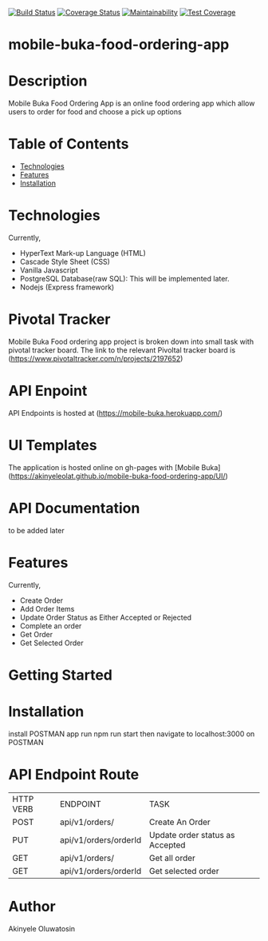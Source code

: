 [![Build Status](https://travis-ci.com/akinyeleolat/mobile-buka-food-ordering-app.svg?branch=develop)](https://travis-ci.com/akinyeleolat/mobile-buka-food-ordering-app)
[![Coverage Status](https://coveralls.io/repos/github/akinyeleolat/mobile-buka-food-ordering-app/badge.svg?branch=develop)](https://coveralls.io/github/akinyeleolat/mobile-buka-food-ordering-app?branch=develop)
[![Maintainability](https://api.codeclimate.com/v1/badges/e8a5b970ff56ec88d1bb/maintainability)](https://codeclimate.com/github/akinyeleolat/mobile-buka-food-ordering-app/maintainability)
[![Test Coverage](https://api.codeclimate.com/v1/badges/e8a5b970ff56ec88d1bb/test_coverage)](https://codeclimate.com/github/akinyeleolat/mobile-buka-food-ordering-app/test_coverage)
# mobile-buka-food-ordering-app

# Description
Mobile Buka Food Ordering App is an online food ordering app which allow users to order for food and choose a pick up options

# Table of Contents
<ul>
            <li>
                <a href="#Technologies">Technologies</a>
            </li>
            <li>
                <a href="#Features">Features</a>
            </li>
          <li>
                <a href="#Installations">Installation</a>
            </li>
        </ul>
        
# Technologies
Currently,
<ul>
<li> HyperText Mark-up Language (HTML) </li>
<li>Cascade Style Sheet (CSS)</li>
<li>Vanilla Javascript</li>
<li>PostgreSQL Database(raw SQL): This will be implemented later.</li>
<li>Nodejs (Express framework)</li>
  </ul>
  
# Pivotal Tracker
Mobile Buka Food ordering app project is broken down into small task with pivotal tracker board. The link to the relevant Pivoltal tracker board is (https://www.pivotaltracker.com/n/projects/2197652)

# API Enpoint
API Endpoints is hosted at (https://mobile-buka.herokuapp.com/)

# UI Templates
The application is hosted online on gh-pages with [Mobile Buka] (https://akinyeleolat.github.io/mobile-buka-food-ordering-app/UI/)

# API Documentation
to be added later

# Features
Currently,
<ul>
<li>Create Order</li>
<li>Add Order Items</li>
<li>Update Order Status as Either Accepted or Rejected</li>
<li>Complete an order</li>
<li>Get Order</li>
<li>Get Selected Order</li>
  </ul>

# Getting Started
# Installation
install POSTMAN app
run npm run start then navigate to localhost:3000 on POSTMAN
# API Endpoint Route
<table>
  <tr>
    <td>HTTP VERB</td>
    <td>ENDPOINT</td>
    <td>TASK</td>
  </tr>
  <tr>
    <td>POST</td>
    <td>api/v1/orders/</td>
    <td>Create An Order</td>
  </tr>
   <tr>
    <td>PUT</td>
    <td>api/v1/orders/orderId</td>
    <td>Update order status as Accepted</td>
  </tr>
  <tr>
    <td>GET</td>
    <td>api/v1/orders/</td>
    <td>Get all order</td>
  </tr>
  <tr>
    <td>GET</td>
    <td>api/v1/orders/orderId</td>
    <td>Get selected order</td>
  </tr>
  </table>
  
# Author
Akinyele Oluwatosin